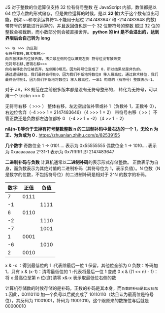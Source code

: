 JS 对于整数的位运算仅支持 32 位有符号整数
在 JavaScript 内部，数值都是以 64 位浮点数的形式储存，但是做位运算的时候，是以 **32 位**(大于这个数有溢出可能，例如~~和取余运算符%不能用于超过 2147483647 和
-2147483648 的数)带符号的整数进行运算的，并且返回值也是一个 32 位带符号的整数
超过 32 位的整数会被截断，而小数部分则会被直接舍弃。
**python 的 int 是不会溢出的，达到界限后会自己转为 long**

```JS
>> 与 >>> 的区别
有符号右移,算术右移>>
向右被移出的位被丢弃，拷贝最左侧的位以填充左侧 符号位没有被改变
无符号右移,逻辑右移>>>
向右被移出的位被丢弃，左侧用0填充。因为符号位变成了 0，所以结果总是非负的。
通过逻辑移位，我们最终会得到0，因为我们不断地将数位0 移入最高位。通过算术移位，我们最终会得到1，因为我们不断地将数位1 移入最高位。一串1 构成的（有符号）整数表示-1。
```

对于 JS，ES 规范在之前很多版本都是没有无符号整形的， 转化为无符号，可以用一个 trickn >>> 0

无符号右移（ >>> ） 整体右移，左边空出位补零或补 1（负数补 1，正数补 0），右边位舍弃（-4 >>> 1 = 2147483646）（4 >>> 1 = 2）
带符号右移（ >> ）不管正数还是负数都左边位都补 0
（-4 >> 1 = -2）（4 >> 1 = 2）

**n&(n-1)等价于去掉有符号整数整数 n 的二进制补码中最右边的一个 1，无论 n 为正、为负或为 0 .**
https://zhuanlan.zhihu.com/p/82539155

**几个数字**
奇数位全 1 -> 0101.... 表示为 0x55555555
偶数位全 1 -> 1010.... 表示为 0xaaaaaaaa
2^31-1 表示为 0x7fffffff 即 2147483647

**二进制补码与负数**
计算机通常以**二进制补码**的表示形式存储整数。 正数表示为自身，而负数表示为其绝对值的二进制补码（其符号位为 1，表示负值）。N 位数（N 是数字的位数，不包括符号位）的二进制补码是相对于 2^N 的数字的补码。

| 数字 | 正值 | 负值 |
| ---- | ---- | ---- |
| 7    | 0111 |
| -1   |      | 1111 |
| 6    | 0110 |
| -2   |      | 1110 |
| -7   |      | 1001 |
| 1    | 0001 |      |
| -6   |      | 1010 |
| 2    | 0010 |      |

x & -x ：得到最低位的 1 :代表除最后一位 1 保留，其他位全部为 0 负数：补码加 1，只有
x & (x-1)：清零最低位的 1 :代表将最后一位 1 变成 0
x & ((1 << n) - 1)：将 x 最高位至第 n 位(含)清零
x&-x 表示取最低位右侧的数

计算机存储数的时候存储的是补码，正数的补码是其本身，而`负数的补码是其反码加 1`.因此，00110110 加一个负号以后就变成了 10110110（姑且认为最高位是符号位），其反码为 11001001，补码为 11001010。这个跟原来的数按位与后就是 00000010
